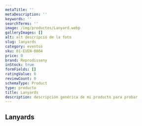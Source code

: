 ```yaml
---
metaTitle: ''
metaDescription: ''
keywords: ''
searchTerms: ''
image: /img/productos/Lanyard.webp
galleryImages: []
alt: alt descripció de la foto
slug: lanyards
category: eventos
sku: 01-EVEN-0004
price: 0
brand: Reprodisseny
inStock: true
formFields: []
ratingValue: 0
reviewCount: 0
schemaType: Product
type: producto
title: Lanyards
description: descripción genérica de mi producto para probar
---
```

## Lanyards
